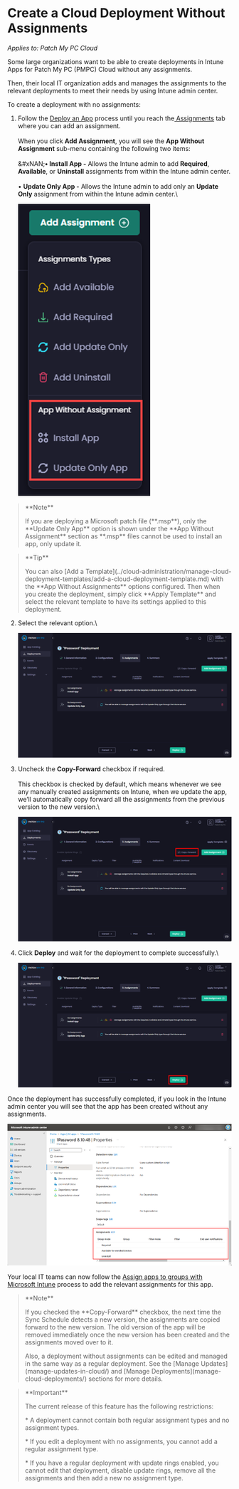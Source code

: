 # Create a Cloud Deployment Without Assignments

_Applies to: Patch My PC Cloud_

Some large organizations want to be able to create deployments in Intune Apps for Patch My PC (PMPC) Cloud without any assignments.

Then, their local IT organization adds and manages the assignments to the relevant deployments to meet their needs by using Intune admin center.

To create a deployment with no assignments:

1.  Follow the [Deploy an App](deploying-an-app-using-cloud/) process until you reach the[ Assignments](deploying-an-app-using-cloud/cloud-assignments-deployment-tab.md) tab where you can add an assignment.\
    \
    When you click **Add Assignment**, you will see the **App Without Assignment** sub-menu containing the following two items:\
    \
    \&#xNAN;**• Install App -** Allows the Intune admin to add **Required**, **Available**, or **Uninstall** assignments from within the Intune admin center.\
    \
    • **Update Only App -** Allows the Intune admin to add only an **Update Only** assignment from within the Intune admin center.\\

    !["App Without Assignment" sub-menu](/_images/image-(358).png)

> \*\*Note\*\*
>
> If you are deploying a Microsoft patch file (\*\*.msp\*\*), only the \*\*Update Only App\*\* option is shown under the \*\*App Without Assignment\*\* section as \*\*.msp\*\* files cannot be used to install an app, only update it.

> \*\*Tip\*\*
>
> You can also \[Add a Template]\(../cloud-administration/manage-cloud-deployment-templates/add-a-cloud-deployment-template.md) with the \*\*App Without Assignments\*\* options configured. Then when you create the deployment, simply click \*\*Apply Template\*\* and select the relevant template to have its settings applied to this deployment.

2.  Select the relevant option.\\

    ![Selecting the required option](/_images/image-(2483).png)
3.  Uncheck the **Copy-Forward** checkbox if required.\
    \
    This checkbox is checked by default, which means whenever we see any manually created assignments on Intune, when we update the app, we’ll automatically copy forward all the assignments from the previous version to the new version.\\

    !["Copy-Forward" checkbox](/_images/image-(2484).png)
4.  Click **Deploy** and wait for the deployment to complete successfully.\\

    ![Clicking "Deploy"](/_images/image-(2485).png)

Once the deployment has successfully completed, if you look in the Intune admin center you will see that the app has been created without any assignments.

![App created with no assignments](/_images/image-(362).png)

Your local IT teams can now follow the [Assign apps to groups with Microsoft Intune](https://learn.microsoft.com/en-us/mem/intune/apps/apps-deploy) process to add the relevant assignments for this app.

> \*\*Note\*\*
>
> If you checked the \*\*Copy-Forward\*\* checkbox, the next time the Sync Schedule detects a new version, the assignments are copied forward to the new version. The old version of the app will be removed immediately once the new version has been created and the assignments moved over to it.
>
> Also, a deployment without assignments can be edited and managed in the same way as a regular deployment. See the \[Manage Updates]\(manage-updates-in-cloud/) and \[Manage Deployments]\(manage-cloud-deployments/) sections for more details.

> \*\*Important\*\*
>
> The current release of this feature has the following restrictions:
>
> \* A deployment cannot contain both regular assignment types and no assignment types.
>
> \* If you edit a deployment with no assignments, you cannot add a regular assignment type.
>
> \* If you have a regular deployment with update rings enabled, you cannot edit that deployment, disable update rings, remove all the assignments and then add a new no assignment type.